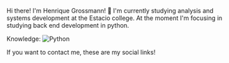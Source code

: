 Hi there! I'm Henrique Grossmann! 👋
I'm currently studying analysis and systems development at the Estacio college. 
At the moment I'm focusing in studying back end development in python.

 
Knowledge:
![Python](https://img.shields.io/badge/python-3670A0?style=for-the-badge&logo=python&logoColor=ffdd54)


    
If you want to contact me, these are my social links!

 
 

<!--
**HenGrossmann/HenGrossmann** is a ✨ _special_ ✨ repository because its `README.md` (this file) appears on your GitHub profile.

Here are some ideas to get you started:

- 🔭 I’m currently working on ...
- 🌱 I’m currently learning ...
- 👯 I’m looking to collaborate on ...
- 🤔 I’m looking for help with ...
- 💬 Ask me about ...
- 📫 How to reach me: ...
- 😄 Pronouns: ...
- ⚡ Fun fact: ...
-->
